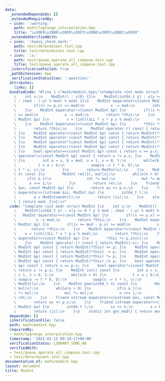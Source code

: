 ```yaml
---
data:
  _extendedDependsOn: []
  _extendedRequiredBy:
  - icon: ':warning:'
    path: math/lagrange_interpolation.hpp
    title: "\u30E9\u30B0\u30E9\u30F3\u30B8\u30E5\u88DC\u9593"
  _extendedVerifiedWith:
  - icon: ':heavy_check_mark:'
    path: test/determinant.test.cpp
    title: test/determinant.test.cpp
  - icon: ':x:'
    path: test/queue_operate_all_compose.test.cpp
    title: test/queue_operate_all_compose.test.cpp
  _isVerificationFailed: true
  _pathExtension: hpp
  _verificationStatusIcon: ':question:'
  attributes:
    links: []
  bundledCode: "#line 1 \"math/modint.hpp\"\ntemplate <int mod> struct ModInt {\n\
    \    int x;\n    ModInt() : x(0) {}\n    ModInt(int64_t y) : x(y >= 0 ? y % mod\
    \ : (mod - (-y) % mod) % mod) {}\n    ModInt &operator+=(const ModInt &p) {\n\
    \        if((x += p.x) >= mod)\n            x -= mod;\n        return *this;\n\
    \    }\n    ModInt &operator-=(const ModInt &p) {\n        if((x += mod - p.x)\
    \ >= mod)\n            x -= mod;\n        return *this;\n    }\n    ModInt &operator*=(const\
    \ ModInt &p) {\n        x = (int)(1LL * x * p.x % mod);\n        return *this;\n\
    \    }\n    ModInt &operator/=(const ModInt &p) {\n        *this *= p.inv();\n\
    \        return *this;\n    }\n    ModInt operator-() const { return ModInt(-x);\
    \ }\n    ModInt operator+(const ModInt &p) const { return ModInt(*this) += p;\
    \ }\n    ModInt operator-(const ModInt &p) const { return ModInt(*this) -= p;\
    \ }\n    ModInt operator*(const ModInt &p) const { return ModInt(*this) *= p;\
    \ }\n    ModInt operator/(const ModInt &p) const { return ModInt(*this) /= p;\
    \ }\n    bool operator==(const ModInt &p) const { return x == p.x; }\n    bool\
    \ operator!=(const ModInt &p) const { return x != p.x; }\n    ModInt inv() const\
    \ {\n        int a = x, b = mod, u = 1, v = 0, t;\n        while(b > 0) {\n  \
    \          t = a / b;\n            swap(a -= t * b, b);\n            swap(u -=\
    \ t * v, v);\n        }\n        return ModInt(u);\n    }\n    ModInt pow(int64_t\
    \ n) const {\n        ModInt ret(1), mul(x);\n        while(n > 0) {\n       \
    \     if(n & 1)\n                ret *= mul;\n            mul *= mul;\n      \
    \      n >>= 1;\n        }\n        return ret;\n    }\n    friend ostream &operator<<(ostream\
    \ &os, const ModInt &p) {\n        return os << p.x;\n    }\n    friend istream\
    \ &operator>>(istream &is, ModInt &a) {\n        int64_t t;\n        is >> t;\n\
    \        a = ModInt<mod>(t);\n        return (is);\n    }\n    static int get_mod()\
    \ { return mod; }\n};\n"
  code: "template <int mod> struct ModInt {\n    int x;\n    ModInt() : x(0) {}\n\
    \    ModInt(int64_t y) : x(y >= 0 ? y % mod : (mod - (-y) % mod) % mod) {}\n \
    \   ModInt &operator+=(const ModInt &p) {\n        if((x += p.x) >= mod)\n   \
    \         x -= mod;\n        return *this;\n    }\n    ModInt &operator-=(const\
    \ ModInt &p) {\n        if((x += mod - p.x) >= mod)\n            x -= mod;\n \
    \       return *this;\n    }\n    ModInt &operator*=(const ModInt &p) {\n    \
    \    x = (int)(1LL * x * p.x % mod);\n        return *this;\n    }\n    ModInt\
    \ &operator/=(const ModInt &p) {\n        *this *= p.inv();\n        return *this;\n\
    \    }\n    ModInt operator-() const { return ModInt(-x); }\n    ModInt operator+(const\
    \ ModInt &p) const { return ModInt(*this) += p; }\n    ModInt operator-(const\
    \ ModInt &p) const { return ModInt(*this) -= p; }\n    ModInt operator*(const\
    \ ModInt &p) const { return ModInt(*this) *= p; }\n    ModInt operator/(const\
    \ ModInt &p) const { return ModInt(*this) /= p; }\n    bool operator==(const ModInt\
    \ &p) const { return x == p.x; }\n    bool operator!=(const ModInt &p) const {\
    \ return x != p.x; }\n    ModInt inv() const {\n        int a = x, b = mod, u\
    \ = 1, v = 0, t;\n        while(b > 0) {\n            t = a / b;\n           \
    \ swap(a -= t * b, b);\n            swap(u -= t * v, v);\n        }\n        return\
    \ ModInt(u);\n    }\n    ModInt pow(int64_t n) const {\n        ModInt ret(1),\
    \ mul(x);\n        while(n > 0) {\n            if(n & 1)\n                ret\
    \ *= mul;\n            mul *= mul;\n            n >>= 1;\n        }\n        return\
    \ ret;\n    }\n    friend ostream &operator<<(ostream &os, const ModInt &p) {\n\
    \        return os << p.x;\n    }\n    friend istream &operator>>(istream &is,\
    \ ModInt &a) {\n        int64_t t;\n        is >> t;\n        a = ModInt<mod>(t);\n\
    \        return (is);\n    }\n    static int get_mod() { return mod; }\n};"
  dependsOn: []
  isVerificationFile: false
  path: math/modint.hpp
  requiredBy:
  - math/lagrange_interpolation.hpp
  timestamp: '2021-02-13 09:10:17+09:00'
  verificationStatus: LIBRARY_SOME_WA
  verifiedWith:
  - test/queue_operate_all_compose.test.cpp
  - test/determinant.test.cpp
documentation_of: math/modint.hpp
layout: document
title: ModInt
---
```

